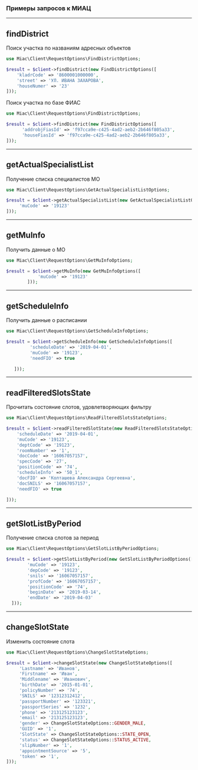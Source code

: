 ### Примеры запросов к МИАЦ

--------------------
findDistrict
--------------------

Поиск участка по названиям адресных объектов

```php
use Miac\Client\RequestOptions\FindDistrictOptions;

$result = $client->findDistrict(new FindDistrictOptions([
    'kladrCode' => '8600001000000',
    'street' => 'УЛ. ИВАНА ЗАХАРОВА',
    'houseNumer' => '23'
]));
```

Поиск участка по базе ФИАС

```php
use Miac\Client\RequestOptions\FindDistrictOptions;

$result = $client->findDistrict(new FindDistrictOptions([
      'addrobjFiasId' => 'f97cca9e-c425-4ad2-aeb2-2b646f805a33',
      'houseFiasId' => 'f97cca9e-c425-4ad2-aeb2-2b646f805a33',
]));
```

--------------------
getActualSpecialistList
--------------------

Получение списка специалистов МО

```php
use Miac\Client\RequestOptions\GetActualSpecialistListOptions;

$result = $client->getActualSpecialistList(new GetActualSpecialistListOptions([
     'muCode' => '19123'
]));
```

--------------------
getMuInfo
--------------------

Получить данные о МО

```php
use Miac\Client\RequestOptions\GetMuInfoOptions;

$result = $client->getMuInfo(new GetMuInfoOptions([
            'muCode' => '19123'
        ]));
```

--------------------
getScheduleInfo
--------------------

Получить данные о расписании

```php
use Miac\Client\RequestOptions\GetScheduleInfoOptions;

$result = $client->getScheduleInfo(new GetScheduleInfoOptions([
         'scheduleDate' => '2019-04-01',
         'muCode' => '19123',
         'needFIO' => true

   ]));
 ```      
--------------------
readFilteredSlotsState
--------------------

Прочитать состояние слотов, удовлетворяющих фильтру

```php
use Miac\Client\RequestOptions\ReadFilteredSlotsStateOptions;

$result = $client->readFilteredSlotState(new ReadFilteredSlotsStateOptions([
    'scheduleDate' => '2019-04-01',
    'muCode' => '19123',
    'deptCode' => '19123',
    'roomNumber' => '1',
    'docCode' => '16067057157',
    'specCode' => '27',
    'positionCode' => '74',
    'scheduleInfo' => '50_1',
    'docFIO' => 'Колташева Александра Сергеевна',
    'docSNILS' => '16067057157',
    'needFIO' => true

]));
 ```  
--------------------
getSlotListByPeriod
--------------------

Получение списка слотов за период

```php
use Miac\Client\RequestOptions\GetSlotListByPeriodOptions;

$result = $client->getSlotListByPeriod(new GetSlotListByPeriodOptions([
        'muCode' => '19123',
        'depCode' => '19123',
        'snils' => '16067057157',
        'profCode' => '16067057157',
        'positionCode' => '74',
        'beginDate' => '2019-03-14',
        'endDate' => '2019-04-03'
  ]));
 ``` 
 
--------------------
changeSlotState
--------------------

Изменить состояние слота

```php
use Miac\Client\RequestOptions\ChangeSlotStateOptions;

$result = $client->changeSlotState(new ChangeSlotStateOptions([
     'Lastname' => 'Иванов',
     'Firstname' => 'Иван',
     'Middlename' => 'Иванович',
     'birthDate' => '2015-01-01',
     'policyNumber' => '74',
     'SNILS' => '12312312412',
     'passportNumber' => '123321',
     'passportSeries' => '1232',
     'phone' => '213125123123',
     'email' => '213125123123',
     'gender' => ChangeSlotStateOptions::GENDER_MALE,
     'GUID' => '1',
     'SlotState' => ChangeSlotStateOptions::STATE_OPEN,
     'status' => ChangeSlotStateOptions::STATUS_ACTIVE,
     'slipNumber' => '1',
     'appointmentSource' => '5',
     'token' => '1',
]));
 ``` 